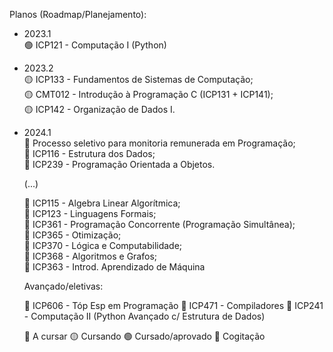 Planos (Roadmap/Planejamento):

- 2023.1<br>
  🟢 ICP121 - Computação I (Python)
- 2023.2<br>
  🟡 ICP133 - Fundamentos de Sistemas de Computação; <br>
  🟡 CMT012 - Introdução à Programação C (ICP131 + ICP141);<br>
  🟡 ICP142 - Organização de Dados I.
- 2024.1<br>
  🔴 Processo seletivo para monitoria remunerada em Programação;<br>
  🔴 ICP116 - Estrutura dos Dados;<br>
  🔴 ICP239 - Programação Orientada a Objetos.

  (...)

  🔴 ICP115 - Algebra Linear Algorítmica;<br>
  🔴 ICP123 - Linguagens Formais;<br>
  🔴 ICP361 - Programação Concorrente (Programação Simultânea);<br>
  🔴 ICP365 - Otimização;<br>
  🔴 ICP370 - Lógica e Computabilidade;<br>
  🔴 ICP368 - Algoritmos e Grafos;<br>
  🔴 ICP363 - Introd. Aprendizado de Máquina<br>

   Avançado/eletivas:

  🔵 ICP606 - Tóp Esp em Programação
  🔵 ICP471 - Compiladores
  🔵 ICP241 - Computação II (Python Avançado c/ Estrutura de Dados)

  🔴 A cursar
  🟡 Cursando
  🟢 Cursado/aprovado
  🔵 Cogitação
